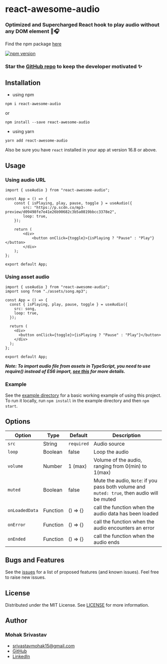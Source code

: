 # react-awesome-audio

### Optimized and Supercharged React hook to play audio without any DOM element 💪🎧

Find the npm package [here](https://www.npmjs.com/package/react-awesome-audio)

<p>
  <a href="https://badge.fury.io/js/react-awesome-audio"><img src="https://badge.fury.io/js/react-awesome-audio.svg" alt="npm version" /></a>
</p>

### Star the [GitHub repo](https://github.com/niloysikdar/react-awesome-audio) to keep the developer motivated ✨

## Installation

- using npm

```
npm i react-awesome-audio
```

or

```
npm install --save react-awesome-audio
```

- using yarn

```
yarn add react-awesome-audio
```

Also be sure you have `react` installed in your app at version 16.8 or above.

## Usage

### Using audio URL

    import { useAudio } from "react-awesome-audio";

    const App = () => {
        const { isPlaying, play, pause, toggle } = useAudio({
            src: "https://p.scdn.co/mp3-preview/d09498fe7e41e26b90682c3b5a0819bbcc3378e2",
            loop: true,
        });

        return (
            <div>
                <button onClick={toggle}>{isPlaying ? "Pause" : "Play"}</button>
            </div>
        );
    };

    export default App;

### Using asset audio

```
import { useAudio } from "react-awesome-audio";
import song from "./assets/song.mp3";

const App = () => {
  const { isPlaying, play, pause, toggle } = useAudio({
    src: song,
    loop: true,
  });

  return (
    <div>
      <button onClick={toggle}>{isPlaying ? "Pause" : "Play"}</button>
    </div>
  );
};

export default App;
```

**_Note: To import audio file from assets in TypeScript, you need to use require() instead of ES6 import, [see this](https://stackoverflow.com/a/59456219) for more details._**

### Example

See the [example directory](https://github.com/niloysikdar/react-awesome-audio/tree/main/example) for a basic working example of using this project. To run it locally, run `npm install` in the example directory and then `npm start`.

## Options

| Option         | Type     | Default    | Description                                                                                 |
| -------------- | -------- | ---------- | ------------------------------------------------------------------------------------------- |
| `src`          | String   | `required` | Audio source                                                                                |
| `loop`         | Boolean  | false      | Loop the audio                                                                              |
| `volume`       | Number   | 1 (max)    | Volume of the audio, ranging from 0(min) to 1(max)                                          |
| `muted`        | Boolean  | false      | Mute the audio, `Note`: if you pass both volume and `muted: true`, then audio will be muted |
| `onLoadedData` | Function | () => {}   | call the function when the audio data has been loaded                                       |
| `onError`      | Function | () => {}   | call the function when the audio encounters an error                                        |
| `onEnded`      | Function | () => {}   | call the function when the audio ends                                                       |

## Bugs and Features

See the [issues](https://github.com/niloysikdar/react-awesome-audio/issues) for a list of proposed features (and known issues). Feel free to raise new issues.

## License

Distributed under the MIT License. See [LICENSE](https://github.com/niloysikdar/react-awesome-audio/blob/main/LICENSE) for more information.

## Author

### Mohak Srivastav

- [srivastavmohak15@gmail.com](mailto:srivastavmohak15@gmail.com)
- [GitHub](https://github.com/niloysikdar)
- [LinkedIn](https://www.linkedin.com/in/niloysikdar)

